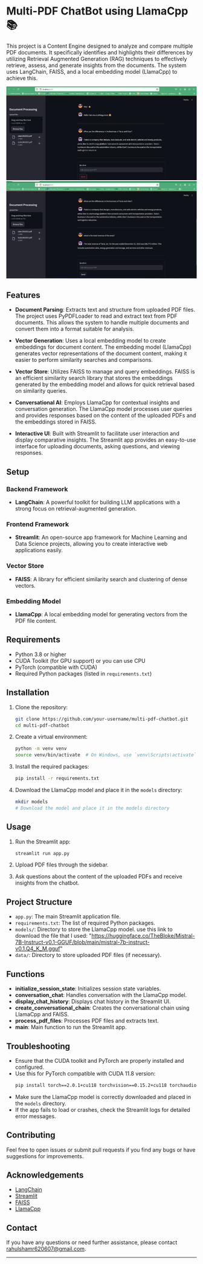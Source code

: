 # Multi-PDF ChatBot using LlamaCpp :books:

This project is a Content Engine designed to analyze and compare multiple PDF documents. It specifically identifies and highlights their differences by utilizing Retrieval Augmented Generation (RAG) techniques to effectively retrieve, assess, and generate insights from the documents. The system uses LangChain, FAISS, and a local embedding model (LlamaCpp) to achieve this.


![Description](https://github.com/Rahul190556/Content_Engine/blob/cddad6a2d9afddb95a7e4b30fa7335ed9c63747d/Img3.png)
![Description](https://github.com/Rahul190556/Content_Engine/blob/135e0221c221898c2312c97ed08d3b6e4395bb19/Img4.png)


## Features

- **Document Parsing**: Extracts text and structure from uploaded PDF files. The project uses PyPDFLoader to read and extract text from PDF documents. This allows the system to handle multiple documents and convert them into a format suitable for analysis.

- **Vector Generation**: Uses a local embedding model to create embeddings for document content. The embedding model (LlamaCpp) generates vector representations of the document content, making it easier to perform similarity searches and comparisons.

- **Vector Store**: Utilizes FAISS to manage and query embeddings. FAISS is an efficient similarity search library that stores the embeddings generated by the embedding model and allows for quick retrieval based on similarity queries.

- **Conversational AI**: Employs LlamaCpp for contextual insights and conversation generation. The LlamaCpp model processes user queries and provides responses based on the content of the uploaded PDFs and the embeddings stored in FAISS.

- **Interactive UI**: Built with Streamlit to facilitate user interaction and display comparative insights. The Streamlit app provides an easy-to-use interface for uploading documents, asking questions, and viewing responses.

## Setup

### Backend Framework
- **LangChain**: A powerful toolkit for building LLM applications with a strong focus on retrieval-augmented generation.

### Frontend Framework
- **Streamlit**: An open-source app framework for Machine Learning and Data Science projects, allowing you to create interactive web applications easily.

### Vector Store
- **FAISS**: A library for efficient similarity search and clustering of dense vectors.

### Embedding Model
- **LlamaCpp**: A local embedding model for generating vectors from the PDF file content.

## Requirements

- Python 3.8 or higher
- CUDA Toolkit (for GPU support) or you can use CPU
- PyTorch (compatible with CUDA)
- Required Python packages (listed in `requirements.txt`)

## Installation

1. Clone the repository:
    ```sh
    git clone https://github.com/your-username/multi-pdf-chatbot.git
    cd multi-pdf-chatbot
    ```

2. Create a virtual environment:
    ```sh
    python -m venv venv
    source venv/bin/activate  # On Windows, use `venv\Scripts\activate`
    ```

3. Install the required packages:
    ```sh
    pip install -r requirements.txt
    ```

4. Download the LlamaCpp model and place it in the `models` directory:
    ```sh
    mkdir models
    # Download the model and place it in the models directory
    ```

## Usage

1. Run the Streamlit app:
    ```sh
    streamlit run app.py
    ```

2. Upload PDF files through the sidebar.

3. Ask questions about the content of the uploaded PDFs and receive insights from the chatbot.

## Project Structure

- `app.py`: The main Streamlit application file.
- `requirements.txt`: The list of required Python packages.
- `models/`: Directory to store the LlamaCpp model. use this link to download the file that I used: "https://huggingface.co/TheBloke/Mistral-7B-Instruct-v0.1-GGUF/blob/main/mistral-7b-instruct-v0.1.Q4_K_M.gguf"
- `data/`: Directory to store uploaded PDF files (if necessary).

## Functions

- **initialize_session_state**: Initializes session state variables.
- **conversation_chat**: Handles conversation with the LlamaCpp model.
- **display_chat_history**: Displays chat history in the Streamlit UI.
- **create_conversational_chain**: Creates the conversational chain using LlamaCpp and FAISS.
- **process_pdf_files**: Processes PDF files and extracts text.
- **main**: Main function to run the Streamlit app.

## Troubleshooting

- Ensure that the CUDA toolkit and PyTorch are properly installed and configured.
- Use this for PyTorch compatible with CUDA 11.8 version:
    ```sh
    pip install torch==2.0.1+cu118 torchvision==0.15.2+cu118 torchaudio==2.0.2+cu118 -f https://download.pytorch.org/whl/cu118/torch_stable.html
    ```
- Make sure the LlamaCpp model is correctly downloaded and placed in the `models` directory.
- If the app fails to load or crashes, check the Streamlit logs for detailed error messages.

## Contributing

Feel free to open issues or submit pull requests if you find any bugs or have suggestions for improvements.

## Acknowledgements

- [LangChain](https://github.com/hwchase17/langchain)
- [Streamlit](https://github.com/streamlit/streamlit)
- [FAISS](https://github.com/facebookresearch/faiss)
- [LlamaCpp](https://github.com/ggerganov/llama.cpp)

## Contact

If you have any questions or need further assistance, please contact [rahulshamr620607@gmail.com](mailto:rahulshamr620607@gmail.com).

---

